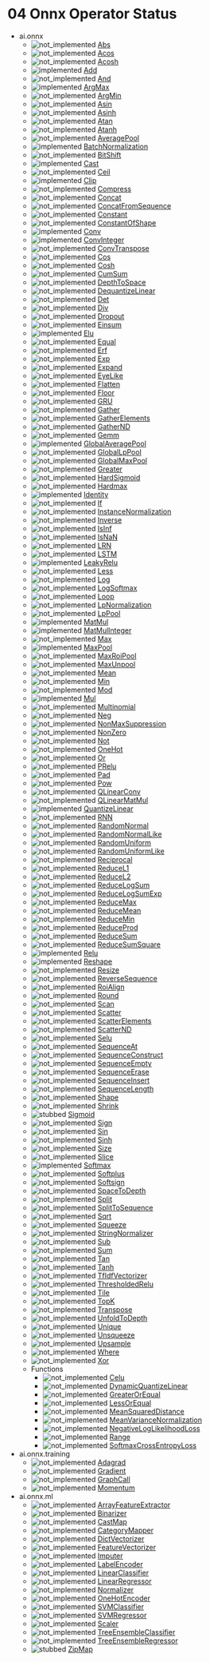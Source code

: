 # 04 Onnx Operator Status

[not_implemented]: https://img.shields.io/badge/status-not_implemented-red.svg "not implemented"
[stubbed]: https://img.shields.io/badge/status-stubbed-yellow.svg?logoWidth=50 "stubbed"
[implemented]: https://img.shields.io/badge/status-implemented-green.svg?logoWidth=20 "implemented"

- ai.onnx
  - ![not_implemented] [Abs](https://github.com/onnx/onnx/blob/master/docs/Operators.md#Abs)
  - ![not_implemented] [Acos](https://github.com/onnx/onnx/blob/master/docs/Operators.md#Acos)
  - ![not_implemented] [Acosh](https://github.com/onnx/onnx/blob/master/docs/Operators.md#Acosh)
  - ![implemented] [Add](https://github.com/onnx/onnx/blob/master/docs/Operators.md#Add)
  - ![not_implemented] [And](https://github.com/onnx/onnx/blob/master/docs/Operators.md#And)
  - ![implemented] [ArgMax](https://github.com/onnx/onnx/blob/master/docs/Operators.md#ArgMax)
  - ![not_implemented] [ArgMin](https://github.com/onnx/onnx/blob/master/docs/Operators.md#ArgMin)
  - ![not_implemented] [Asin](https://github.com/onnx/onnx/blob/master/docs/Operators.md#Asin)
  - ![not_implemented] [Asinh](https://github.com/onnx/onnx/blob/master/docs/Operators.md#Asinh)
  - ![not_implemented] [Atan](https://github.com/onnx/onnx/blob/master/docs/Operators.md#Atan)
  - ![not_implemented] [Atanh](https://github.com/onnx/onnx/blob/master/docs/Operators.md#Atanh)
  - ![not_implemented] [AveragePool](https://github.com/onnx/onnx/blob/master/docs/Operators.md#AveragePool)
  - ![implemented] [BatchNormalization](https://github.com/onnx/onnx/blob/master/docs/Operators.md#BatchNormalization)
  - ![not_implemented] [BitShift](https://github.com/onnx/onnx/blob/master/docs/Operators.md#BitShift)
  - ![implemented] [Cast](https://github.com/onnx/onnx/blob/master/docs/Operators.md#Cast)
  - ![not_implemented] [Ceil](https://github.com/onnx/onnx/blob/master/docs/Operators.md#Ceil)
  - ![implemented] [Clip](https://github.com/onnx/onnx/blob/master/docs/Operators.md#Clip)
  - ![not_implemented] [Compress](https://github.com/onnx/onnx/blob/master/docs/Operators.md#Compress)
  - ![not_implemented] [Concat](https://github.com/onnx/onnx/blob/master/docs/Operators.md#Concat)
  - ![not_implemented] [ConcatFromSequence](https://github.com/onnx/onnx/blob/master/docs/Operators.md#ConcatFromSequence)
  - ![not_implemented] [Constant](https://github.com/onnx/onnx/blob/master/docs/Operators.md#Constant)
  - ![not_implemented] [ConstantOfShape](https://github.com/onnx/onnx/blob/master/docs/Operators.md#ConstantOfShape)
  - ![implemented] [Conv](https://github.com/onnx/onnx/blob/master/docs/Operators.md#Conv)
  - ![implemented] [ConvInteger](https://github.com/onnx/onnx/blob/master/docs/Operators.md#ConvInteger)
  - ![not_implemented] [ConvTranspose](https://github.com/onnx/onnx/blob/master/docs/Operators.md#ConvTranspose)
  - ![not_implemented] [Cos](https://github.com/onnx/onnx/blob/master/docs/Operators.md#Cos)
  - ![not_implemented] [Cosh](https://github.com/onnx/onnx/blob/master/docs/Operators.md#Cosh)
  - ![not_implemented] [CumSum](https://github.com/onnx/onnx/blob/master/docs/Operators.md#CumSum)
  - ![not_implemented] [DepthToSpace](https://github.com/onnx/onnx/blob/master/docs/Operators.md#DepthToSpace)
  - ![not_implemented] [DequantizeLinear](https://github.com/onnx/onnx/blob/master/docs/Operators.md#DequantizeLinear)
  - ![not_implemented] [Det](https://github.com/onnx/onnx/blob/master/docs/Operators.md#Det)
  - ![not_implemented] [Div](https://github.com/onnx/onnx/blob/master/docs/Operators.md#Div)
  - ![not_implemented] [Dropout](https://github.com/onnx/onnx/blob/master/docs/Operators.md#Dropout)
  - ![not_implemented] [Einsum](https://github.com/onnx/onnx/blob/master/docs/Operators.md#Einsum)
  - ![implemented] [Elu](https://github.com/onnx/onnx/blob/master/docs/Operators.md#Elu)
  - ![not_implemented] [Equal](https://github.com/onnx/onnx/blob/master/docs/Operators.md#Equal)
  - ![not_implemented] [Erf](https://github.com/onnx/onnx/blob/master/docs/Operators.md#Erf)
  - ![not_implemented] [Exp](https://github.com/onnx/onnx/blob/master/docs/Operators.md#Exp)
  - ![not_implemented] [Expand](https://github.com/onnx/onnx/blob/master/docs/Operators.md#Expand)
  - ![not_implemented] [EyeLike](https://github.com/onnx/onnx/blob/master/docs/Operators.md#EyeLike)
  - ![not_implemented] [Flatten](https://github.com/onnx/onnx/blob/master/docs/Operators.md#Flatten)
  - ![not_implemented] [Floor](https://github.com/onnx/onnx/blob/master/docs/Operators.md#Floor)
  - ![not_implemented] [GRU](https://github.com/onnx/onnx/blob/master/docs/Operators.md#GRU)
  - ![not_implemented] [Gather](https://github.com/onnx/onnx/blob/master/docs/Operators.md#Gather)
  - ![not_implemented] [GatherElements](https://github.com/onnx/onnx/blob/master/docs/Operators.md#GatherElements)
  - ![not_implemented] [GatherND](https://github.com/onnx/onnx/blob/master/docs/Operators.md#GatherND)
  - ![not_implemented] [Gemm](https://github.com/onnx/onnx/blob/master/docs/Operators.md#Gemm)
  - ![implemented] [GlobalAveragePool](https://github.com/onnx/onnx/blob/master/docs/Operators.md#GlobalAveragePool)
  - ![not_implemented] [GlobalLpPool](https://github.com/onnx/onnx/blob/master/docs/Operators.md#GlobalLpPool)
  - ![not_implemented] [GlobalMaxPool](https://github.com/onnx/onnx/blob/master/docs/Operators.md#GlobalMaxPool)
  - ![not_implemented] [Greater](https://github.com/onnx/onnx/blob/master/docs/Operators.md#Greater)
  - ![not_implemented] [HardSigmoid](https://github.com/onnx/onnx/blob/master/docs/Operators.md#HardSigmoid)
  - ![not_implemented] [Hardmax](https://github.com/onnx/onnx/blob/master/docs/Operators.md#Hardmax)
  - ![implemented] [Identity](https://github.com/onnx/onnx/blob/master/docs/Operators.md#Identity)
  - ![not_implemented] [If](https://github.com/onnx/onnx/blob/master/docs/Operators.md#If)
  - ![not_implemented] [InstanceNormalization](https://github.com/onnx/onnx/blob/master/docs/Operators.md#InstanceNormalization)
  - ![not_implemented] [Inverse](https://github.com/onnx/onnx/blob/master/docs/Operators.md#Inverse)
  - ![not_implemented] [IsInf](https://github.com/onnx/onnx/blob/master/docs/Operators.md#IsInf)
  - ![not_implemented] [IsNaN](https://github.com/onnx/onnx/blob/master/docs/Operators.md#IsNaN)
  - ![not_implemented] [LRN](https://github.com/onnx/onnx/blob/master/docs/Operators.md#LRN)
  - ![not_implemented] [LSTM](https://github.com/onnx/onnx/blob/master/docs/Operators.md#LSTM)
  - ![implemented] [LeakyRelu](https://github.com/onnx/onnx/blob/master/docs/Operators.md#LeakyRelu)
  - ![not_implemented] [Less](https://github.com/onnx/onnx/blob/master/docs/Operators.md#Less)
  - ![not_implemented] [Log](https://github.com/onnx/onnx/blob/master/docs/Operators.md#Log)
  - ![not_implemented] [LogSoftmax](https://github.com/onnx/onnx/blob/master/docs/Operators.md#LogSoftmax)
  - ![not_implemented] [Loop](https://github.com/onnx/onnx/blob/master/docs/Operators.md#Loop)
  - ![not_implemented] [LpNormalization](https://github.com/onnx/onnx/blob/master/docs/Operators.md#LpNormalization)
  - ![not_implemented] [LpPool](https://github.com/onnx/onnx/blob/master/docs/Operators.md#LpPool)
  - ![implemented] [MatMul](https://github.com/onnx/onnx/blob/master/docs/Operators.md#MatMul)
  - ![implemented] [MatMulInteger](https://github.com/onnx/onnx/blob/master/docs/Operators.md#MatMulInteger)
  - ![not_implemented] [Max](https://github.com/onnx/onnx/blob/master/docs/Operators.md#Max)
  - ![implemented] [MaxPool](https://github.com/onnx/onnx/blob/master/docs/Operators.md#MaxPool)
  - ![not_implemented] [MaxRoiPool](https://github.com/onnx/onnx/blob/master/docs/Operators.md#MaxRoiPool)
  - ![not_implemented] [MaxUnpool](https://github.com/onnx/onnx/blob/master/docs/Operators.md#MaxUnpool)
  - ![not_implemented] [Mean](https://github.com/onnx/onnx/blob/master/docs/Operators.md#Mean)
  - ![not_implemented] [Min](https://github.com/onnx/onnx/blob/master/docs/Operators.md#Min)
  - ![not_implemented] [Mod](https://github.com/onnx/onnx/blob/master/docs/Operators.md#Mod)
  - ![implemented] [Mul](https://github.com/onnx/onnx/blob/master/docs/Operators.md#Mul)
  - ![not_implemented] [Multinomial](https://github.com/onnx/onnx/blob/master/docs/Operators.md#Multinomial)
  - ![not_implemented] [Neg](https://github.com/onnx/onnx/blob/master/docs/Operators.md#Neg)
  - ![not_implemented] [NonMaxSuppression](https://github.com/onnx/onnx/blob/master/docs/Operators.md#NonMaxSuppression)
  - ![not_implemented] [NonZero](https://github.com/onnx/onnx/blob/master/docs/Operators.md#NonZero)
  - ![not_implemented] [Not](https://github.com/onnx/onnx/blob/master/docs/Operators.md#Not)
  - ![not_implemented] [OneHot](https://github.com/onnx/onnx/blob/master/docs/Operators.md#OneHot)
  - ![not_implemented] [Or](https://github.com/onnx/onnx/blob/master/docs/Operators.md#Or)
  - ![not_implemented] [PRelu](https://github.com/onnx/onnx/blob/master/docs/Operators.md#PRelu)
  - ![not_implemented] [Pad](https://github.com/onnx/onnx/blob/master/docs/Operators.md#Pad)
  - ![not_implemented] [Pow](https://github.com/onnx/onnx/blob/master/docs/Operators.md#Pow)
  - ![not_implemented] [QLinearConv](https://github.com/onnx/onnx/blob/master/docs/Operators.md#QLinearConv)
  - ![not_implemented] [QLinearMatMul](https://github.com/onnx/onnx/blob/master/docs/Operators.md#QLinearMatMul)
  - ![implemented] [QuantizeLinear](https://github.com/onnx/onnx/blob/master/docs/Operators.md#QuantizeLinear)
  - ![not_implemented] [RNN](https://github.com/onnx/onnx/blob/master/docs/Operators.md#RNN)
  - ![not_implemented] [RandomNormal](https://github.com/onnx/onnx/blob/master/docs/Operators.md#RandomNormal)
  - ![not_implemented] [RandomNormalLike](https://github.com/onnx/onnx/blob/master/docs/Operators.md#RandomNormalLike)
  - ![not_implemented] [RandomUniform](https://github.com/onnx/onnx/blob/master/docs/Operators.md#RandomUniform)
  - ![not_implemented] [RandomUniformLike](https://github.com/onnx/onnx/blob/master/docs/Operators.md#RandomUniformLike)
  - ![not_implemented] [Reciprocal](https://github.com/onnx/onnx/blob/master/docs/Operators.md#Reciprocal)
  - ![not_implemented] [ReduceL1](https://github.com/onnx/onnx/blob/master/docs/Operators.md#ReduceL1)
  - ![not_implemented] [ReduceL2](https://github.com/onnx/onnx/blob/master/docs/Operators.md#ReduceL2)
  - ![not_implemented] [ReduceLogSum](https://github.com/onnx/onnx/blob/master/docs/Operators.md#ReduceLogSum)
  - ![not_implemented] [ReduceLogSumExp](https://github.com/onnx/onnx/blob/master/docs/Operators.md#ReduceLogSumExp)
  - ![not_implemented] [ReduceMax](https://github.com/onnx/onnx/blob/master/docs/Operators.md#ReduceMax)
  - ![not_implemented] [ReduceMean](https://github.com/onnx/onnx/blob/master/docs/Operators.md#ReduceMean)
  - ![not_implemented] [ReduceMin](https://github.com/onnx/onnx/blob/master/docs/Operators.md#ReduceMin)
  - ![not_implemented] [ReduceProd](https://github.com/onnx/onnx/blob/master/docs/Operators.md#ReduceProd)
  - ![not_implemented] [ReduceSum](https://github.com/onnx/onnx/blob/master/docs/Operators.md#ReduceSum)
  - ![not_implemented] [ReduceSumSquare](https://github.com/onnx/onnx/blob/master/docs/Operators.md#ReduceSumSquare)
  - ![implemented] [Relu](https://github.com/onnx/onnx/blob/master/docs/Operators.md#Relu)
  - ![implemented] [Reshape](https://github.com/onnx/onnx/blob/master/docs/Operators.md#Reshape)
  - ![not_implemented] [Resize](https://github.com/onnx/onnx/blob/master/docs/Operators.md#Resize)
  - ![not_implemented] [ReverseSequence](https://github.com/onnx/onnx/blob/master/docs/Operators.md#ReverseSequence)
  - ![not_implemented] [RoiAlign](https://github.com/onnx/onnx/blob/master/docs/Operators.md#RoiAlign)
  - ![not_implemented] [Round](https://github.com/onnx/onnx/blob/master/docs/Operators.md#Round)
  - ![not_implemented] [Scan](https://github.com/onnx/onnx/blob/master/docs/Operators.md#Scan)
  - ![not_implemented] [Scatter](https://github.com/onnx/onnx/blob/master/docs/Operators.md#Scatter)
  - ![not_implemented] [ScatterElements](https://github.com/onnx/onnx/blob/master/docs/Operators.md#ScatterElements)
  - ![not_implemented] [ScatterND](https://github.com/onnx/onnx/blob/master/docs/Operators.md#ScatterND)
  - ![not_implemented] [Selu](https://github.com/onnx/onnx/blob/master/docs/Operators.md#Selu)
  - ![not_implemented] [SequenceAt](https://github.com/onnx/onnx/blob/master/docs/Operators.md#SequenceAt)
  - ![not_implemented] [SequenceConstruct](https://github.com/onnx/onnx/blob/master/docs/Operators.md#SequenceConstruct)
  - ![not_implemented] [SequenceEmpty](https://github.com/onnx/onnx/blob/master/docs/Operators.md#SequenceEmpty)
  - ![not_implemented] [SequenceErase](https://github.com/onnx/onnx/blob/master/docs/Operators.md#SequenceErase)
  - ![not_implemented] [SequenceInsert](https://github.com/onnx/onnx/blob/master/docs/Operators.md#SequenceInsert)
  - ![not_implemented] [SequenceLength](https://github.com/onnx/onnx/blob/master/docs/Operators.md#SequenceLength)
  - ![not_implemented] [Shape](https://github.com/onnx/onnx/blob/master/docs/Operators.md#Shape)
  - ![not_implemented] [Shrink](https://github.com/onnx/onnx/blob/master/docs/Operators.md#Shrink)
  - ![stubbed] [Sigmoid](https://github.com/onnx/onnx/blob/master/docs/Operators.md#Sigmoid)
  - ![not_implemented] [Sign](https://github.com/onnx/onnx/blob/master/docs/Operators.md#Sign)
  - ![not_implemented] [Sin](https://github.com/onnx/onnx/blob/master/docs/Operators.md#Sin)
  - ![not_implemented] [Sinh](https://github.com/onnx/onnx/blob/master/docs/Operators.md#Sinh)
  - ![not_implemented] [Size](https://github.com/onnx/onnx/blob/master/docs/Operators.md#Size)
  - ![not_implemented] [Slice](https://github.com/onnx/onnx/blob/master/docs/Operators.md#Slice)
  - ![implemented] [Softmax](https://github.com/onnx/onnx/blob/master/docs/Operators.md#Softmax)
  - ![not_implemented] [Softplus](https://github.com/onnx/onnx/blob/master/docs/Operators.md#Softplus)
  - ![not_implemented] [Softsign](https://github.com/onnx/onnx/blob/master/docs/Operators.md#Softsign)
  - ![not_implemented] [SpaceToDepth](https://github.com/onnx/onnx/blob/master/docs/Operators.md#SpaceToDepth)
  - ![not_implemented] [Split](https://github.com/onnx/onnx/blob/master/docs/Operators.md#Split)
  - ![not_implemented] [SplitToSequence](https://github.com/onnx/onnx/blob/master/docs/Operators.md#SplitToSequence)
  - ![not_implemented] [Sqrt](https://github.com/onnx/onnx/blob/master/docs/Operators.md#Sqrt)
  - ![not_implemented] [Squeeze](https://github.com/onnx/onnx/blob/master/docs/Operators.md#Squeeze)
  - ![not_implemented] [StringNormalizer](https://github.com/onnx/onnx/blob/master/docs/Operators.md#StringNormalizer)
  - ![not_implemented] [Sub](https://github.com/onnx/onnx/blob/master/docs/Operators.md#Sub)
  - ![not_implemented] [Sum](https://github.com/onnx/onnx/blob/master/docs/Operators.md#Sum)
  - ![not_implemented] [Tan](https://github.com/onnx/onnx/blob/master/docs/Operators.md#Tan)
  - ![not_implemented] [Tanh](https://github.com/onnx/onnx/blob/master/docs/Operators.md#Tanh)
  - ![not_implemented] [TfIdfVectorizer](https://github.com/onnx/onnx/blob/master/docs/Operators.md#TfIdfVectorizer)
  - ![not_implemented] [ThresholdedRelu](https://github.com/onnx/onnx/blob/master/docs/Operators.md#ThresholdedRelu)
  - ![not_implemented] [Tile](https://github.com/onnx/onnx/blob/master/docs/Operators.md#Tile)
  - ![not_implemented] [TopK](https://github.com/onnx/onnx/blob/master/docs/Operators.md#TopK)
  - ![not_implemented] [Transpose](https://github.com/onnx/onnx/blob/master/docs/Operators.md#Transpose)
  - ![not_implemented] [UnfoldToDepth](https://github.com/onnx/onnx/blob/master/docs/Operators.md#UnfoldToDepth)
  - ![not_implemented] [Unique](https://github.com/onnx/onnx/blob/master/docs/Operators.md#Unique)
  - ![not_implemented] [Unsqueeze](https://github.com/onnx/onnx/blob/master/docs/Operators.md#Unsqueeze)
  - ![not_implemented] [Upsample](https://github.com/onnx/onnx/blob/master/docs/Operators.md#Upsample)
  - ![not_implemented] [Where](https://github.com/onnx/onnx/blob/master/docs/Operators.md#Where)
  - ![not_implemented] [Xor](https://github.com/onnx/onnx/blob/master/docs/Operators.md#Xor)
  - Functions
    - ![not_implemented] [Celu](https://github.com/onnx/onnx/blob/master/docs/Operators.md#Celu)
    - ![not_implemented] [DynamicQuantizeLinear](https://github.com/onnx/onnx/blob/master/docs/Operators.md#DynamicQuantizeLinear)
    - ![not_implemented] [GreaterOrEqual](https://github.com/onnx/onnx/blob/master/docs/Operators.md#GreaterOrEqual)
    - ![not_implemented] [LessOrEqual](https://github.com/onnx/onnx/blob/master/docs/Operators.md#LessOrEqual)
    - ![not_implemented] [MeanSquaredDistance](https://github.com/onnx/onnx/blob/master/docs/Operators.md#MeanSquaredDistance)
    - ![not_implemented] [MeanVarianceNormalization](https://github.com/onnx/onnx/blob/master/docs/Operators.md#MeanVarianceNormalization)
    - ![not_implemented] [NegativeLogLikelihoodLoss](https://github.com/onnx/onnx/blob/master/docs/Operators.md#NegativeLogLikelihoodLoss)
    - ![not_implemented] [Range](https://github.com/onnx/onnx/blob/master/docs/Operators.md#Range)
    - ![not_implemented] [SoftmaxCrossEntropyLoss](https://github.com/onnx/onnx/blob/master/docs/Operators.md#SoftmaxCrossEntropyLoss)
- ai.onnx.training
  - ![not_implemented] [Adagrad](https://github.com/onnx/onnx/blob/master/docs/Operators.md#ai.onnx.training.Adagrad)
  - ![not_implemented] [Gradient](https://github.com/onnx/onnx/blob/master/docs/Operators.md#ai.onnx.training.Gradient)
  - ![not_implemented] [GraphCall](https://github.com/onnx/onnx/blob/master/docs/Operators.md#ai.onnx.training.GraphCall)
  - ![not_implemented] [Momentum](https://github.com/onnx/onnx/blob/master/docs/Operators.md#ai.onnx.training.Momentum)
- ai.onnx.ml
  - ![not_implemented] [ArrayFeatureExtractor](https://github.com/onnx/onnx/blob/master/docs/Operators-ml.md#ai.onnx.ml.ArrayFeatureExtractor)
  - ![not_implemented] [Binarizer](https://github.com/onnx/onnx/blob/master/docs/Operators-ml.md#ai.onnx.ml.Binarizer)
  - ![not_implemented] [CastMap](https://github.com/onnx/onnx/blob/master/docs/Operators-ml.md#ai.onnx.ml.CastMap)
  - ![not_implemented] [CategoryMapper](https://github.com/onnx/onnx/blob/master/docs/Operators-ml.md#ai.onnx.ml.CategoryMapper)
  - ![not_implemented] [DictVectorizer](https://github.com/onnx/onnx/blob/master/docs/Operators-ml.md#ai.onnx.ml.DictVectorizer)
  - ![not_implemented] [FeatureVectorizer](https://github.com/onnx/onnx/blob/master/docs/Operators-ml.md#ai.onnx.ml.FeatureVectorizer)
  - ![not_implemented] [Imputer](https://github.com/onnx/onnx/blob/master/docs/Operators-ml.md#ai.onnx.ml.Imputer)
  - ![not_implemented] [LabelEncoder](https://github.com/onnx/onnx/blob/master/docs/Operators-ml.md#ai.onnx.ml.LabelEncoder)
  - ![not_implemented] [LinearClassifier](https://github.com/onnx/onnx/blob/master/docs/Operators-ml.md#ai.onnx.ml.LinearClassifier)
  - ![not_implemented] [LinearRegressor](https://github.com/onnx/onnx/blob/master/docs/Operators-ml.md#ai.onnx.ml.LinearRegressor)
  - ![not_implemented] [Normalizer](https://github.com/onnx/onnx/blob/master/docs/Operators-ml.md#ai.onnx.ml.Normalizer)
  - ![not_implemented] [OneHotEncoder](https://github.com/onnx/onnx/blob/master/docs/Operators-ml.md#ai.onnx.ml.OneHotEncoder)
  - ![not_implemented] [SVMClassifier](https://github.com/onnx/onnx/blob/master/docs/Operators-ml.md#ai.onnx.ml.SVMClassifier)
  - ![not_implemented] [SVMRegressor](https://github.com/onnx/onnx/blob/master/docs/Operators-ml.md#ai.onnx.ml.SVMRegressor)
  - ![not_implemented] [Scaler](https://github.com/onnx/onnx/blob/master/docs/Operators-ml.md#ai.onnx.ml.Scaler)
  - ![not_implemented] [TreeEnsembleClassifier](https://github.com/onnx/onnx/blob/master/docs/Operators-ml.md#ai.onnx.ml.TreeEnsembleClassifier)
  - ![not_implemented] [TreeEnsembleRegressor](https://github.com/onnx/onnx/blob/master/docs/Operators-ml.md#ai.onnx.ml.TreeEnsembleRegressor)
  - ![stubbed] [ZipMap](https://github.com/onnx/onnx/blob/master/docs/Operators-ml.md#ai.onnx.ml.ZipMap)
